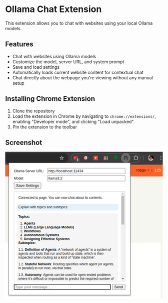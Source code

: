 # Ollama Chat Extension

This extension allows you to chat with websites using your local Ollama models.

## Features

-   Chat with websites using Ollama models
-   Customize the model, server URL, and system prompt
-   Save and load settings
-   Automatically loads current website content for contextual chat
-   Chat directly about the webpage you're viewing without any manual setup

## Installing Chrome Extension

1. Clone the repository
2. Load the extension in Chrome by navigating to `chrome://extensions/`, enabling "Developer mode", and clicking "Load unpacked".
3. Pin the extension to the toolbar

## Screenshot
![Ollama Chat Extension Screenshot](screenshot.png)
